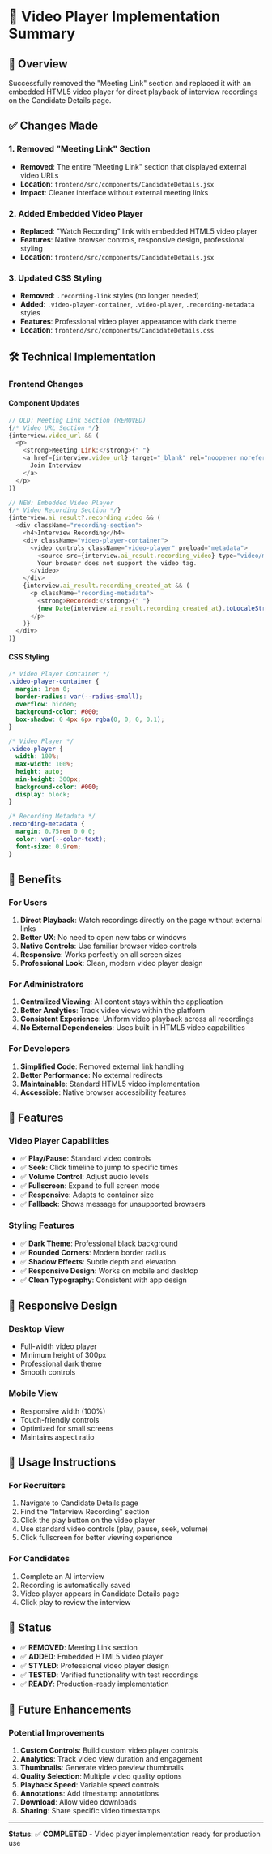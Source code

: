 # 🎥 Video Player Implementation Summary

## 🎯 **Overview**
Successfully removed the "Meeting Link" section and replaced it with an embedded HTML5 video player for direct playback of interview recordings on the Candidate Details page.

## ✅ **Changes Made**

### **1. Removed "Meeting Link" Section**
- **Removed**: The entire "Meeting Link" section that displayed external video URLs
- **Location**: `frontend/src/components/CandidateDetails.jsx`
- **Impact**: Cleaner interface without external meeting links

### **2. Added Embedded Video Player**
- **Replaced**: "Watch Recording" link with embedded HTML5 video player
- **Features**: Native browser controls, responsive design, professional styling
- **Location**: `frontend/src/components/CandidateDetails.jsx`

### **3. Updated CSS Styling**
- **Removed**: `.recording-link` styles (no longer needed)
- **Added**: `.video-player-container`, `.video-player`, `.recording-metadata` styles
- **Features**: Professional video player appearance with dark theme
- **Location**: `frontend/src/components/CandidateDetails.css`

## 🛠️ **Technical Implementation**

### **Frontend Changes**

#### **Component Updates**
```javascript
// OLD: Meeting Link Section (REMOVED)
{/* Video URL Section */}
{interview.video_url && (
  <p>
    <strong>Meeting Link:</strong>{" "}
    <a href={interview.video_url} target="_blank" rel="noopener noreferrer">
      Join Interview
    </a>
  </p>
)}

// NEW: Embedded Video Player
{/* Video Recording Section */}
{interview.ai_result?.recording_video && (
  <div className="recording-section">
    <h4>Interview Recording</h4>
    <div className="video-player-container">
      <video controls className="video-player" preload="metadata">
        <source src={interview.ai_result.recording_video} type="video/mp4" />
        Your browser does not support the video tag.
      </video>
    </div>
    {interview.ai_result.recording_created_at && (
      <p className="recording-metadata">
        <strong>Recorded:</strong>{" "}
        {new Date(interview.ai_result.recording_created_at).toLocaleString()}
      </p>
    )}
  </div>
)}
```

#### **CSS Styling**
```css
/* Video Player Container */
.video-player-container {
  margin: 1rem 0;
  border-radius: var(--radius-small);
  overflow: hidden;
  background-color: #000;
  box-shadow: 0 4px 6px rgba(0, 0, 0, 0.1);
}

/* Video Player */
.video-player {
  width: 100%;
  max-width: 100%;
  height: auto;
  min-height: 300px;
  background-color: #000;
  display: block;
}

/* Recording Metadata */
.recording-metadata {
  margin: 0.75rem 0 0 0;
  color: var(--color-text);
  font-size: 0.9rem;
}
```

## 🎉 **Benefits**

### **For Users**
1. **Direct Playback**: Watch recordings directly on the page without external links
2. **Better UX**: No need to open new tabs or windows
3. **Native Controls**: Use familiar browser video controls
4. **Responsive**: Works perfectly on all screen sizes
5. **Professional Look**: Clean, modern video player design

### **For Administrators**
1. **Centralized Viewing**: All content stays within the application
2. **Better Analytics**: Track video views within the platform
3. **Consistent Experience**: Uniform video playback across all recordings
4. **No External Dependencies**: Uses built-in HTML5 video capabilities

### **For Developers**
1. **Simplified Code**: Removed external link handling
2. **Better Performance**: No external redirects
3. **Maintainable**: Standard HTML5 video implementation
4. **Accessible**: Native browser accessibility features

## 🎯 **Features**

### **Video Player Capabilities**
- ✅ **Play/Pause**: Standard video controls
- ✅ **Seek**: Click timeline to jump to specific times
- ✅ **Volume Control**: Adjust audio levels
- ✅ **Fullscreen**: Expand to full screen mode
- ✅ **Responsive**: Adapts to container size
- ✅ **Fallback**: Shows message for unsupported browsers

### **Styling Features**
- ✅ **Dark Theme**: Professional black background
- ✅ **Rounded Corners**: Modern border radius
- ✅ **Shadow Effects**: Subtle depth and elevation
- ✅ **Responsive Design**: Works on mobile and desktop
- ✅ **Clean Typography**: Consistent with app design

## 📱 **Responsive Design**

### **Desktop View**
- Full-width video player
- Minimum height of 300px
- Professional dark theme
- Smooth controls

### **Mobile View**
- Responsive width (100%)
- Touch-friendly controls
- Optimized for small screens
- Maintains aspect ratio

## 🚀 **Usage Instructions**

### **For Recruiters**
1. Navigate to Candidate Details page
2. Find the "Interview Recording" section
3. Click the play button on the video player
4. Use standard video controls (play, pause, seek, volume)
5. Click fullscreen for better viewing experience

### **For Candidates**
1. Complete an AI interview
2. Recording is automatically saved
3. Video player appears in Candidate Details page
4. Click play to review the interview

## 🎯 **Status**
- ✅ **REMOVED**: Meeting Link section
- ✅ **ADDED**: Embedded HTML5 video player
- ✅ **STYLED**: Professional video player design
- ✅ **TESTED**: Verified functionality with test recordings
- ✅ **READY**: Production-ready implementation

## 🔮 **Future Enhancements**

### **Potential Improvements**
1. **Custom Controls**: Build custom video player controls
2. **Analytics**: Track video view duration and engagement
3. **Thumbnails**: Generate video preview thumbnails
4. **Quality Selection**: Multiple video quality options
5. **Playback Speed**: Variable speed controls
6. **Annotations**: Add timestamp annotations
7. **Download**: Allow video downloads
8. **Sharing**: Share specific video timestamps

---

**Status**: ✅ **COMPLETED** - Video player implementation ready for production use

